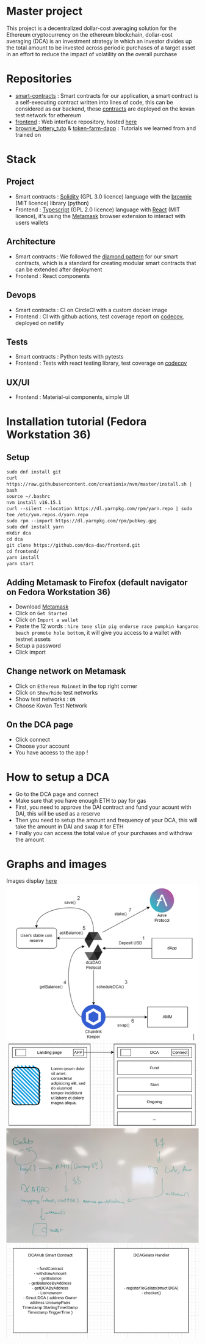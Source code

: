 # Master project
This project is a decentralized dollar-cost averaging solution for the Ethereum cryptocurrency on the ethereum blockchain, dollar-cost averaging (DCA) is an investment strategy in which an investor divides up the total amount to be invested across periodic purchases of a target asset in an effort to reduce the impact of volatility on the overall purchase

# Repositories
- [smart-contracts](https://github.com/dca-dao/smart-contracts) : Smart contracts for our application, a smart contract is a self-executing contract written into lines of code, this can be considered as our backend, these [contracts](https://louper-mark3labs-pro.vercel.app/?address=0x4e551ab784a1acDDE29eb4A5C4c6275d8fA4D52D&network=kovan) are deployed on the kovan test network for ethereum
- [frontend](https://github.com/dca-dao/frontend) : Web interface repository, hosted [here](https://dapp-dca.netlify.app/) 
- [brownie_lottery_tuto](https://github.com/dca-dao/brownie_lottery_tuto) & [token-farm-dapp](https://github.com/dca-dao/token-farm-dapp) : Tutorials we learned from and trained on

# Stack
## Project
- Smart contracts : [Solidity](https://github.com/ethereum/solidity) (GPL 3.0 licence) language with the [brownie](https://github.com/eth-brownie/brownie) (MIT licence) library (python)
- Frontend : [Typescript](https://github.com/microsoft/TypeScript) (GPL 2.0 licence) language with [React](https://github.com/facebook/react) (MIT licence), it's using the [Metamask](https://metamask.io/download/) browser extension to interact with users wallets
## Architecture
- Smart contracts : We followed the [diamond pattern](https://eips.ethereum.org/EIPS/eip-2535#simple-summary) for our smart contracts, which is a standard for creating modular smart contracts that can be extended after deployment
- Frontend : React components
## Devops
- Smart contracts : CI on CircleCI with a custom docker image
- Frontend : CI with github actions, test coverage report on [codecov](https://about.codecov.io/), deployed on netlify
## Tests
- Smart contracts : Python tests with pytests
- Frontend : Tests with react testing library, test coverage on [codecov](https://about.codecov.io/) 
## UX/UI
- Frontend : Material-ui components, simple UI

# Installation tutorial (Fedora Workstation 36)
## Setup
```console
sudo dnf install git
curl https://raw.githubusercontent.com/creationix/nvm/master/install.sh | bash 
source ~/.bashrc 
nvm install v16.15.1
curl --silent --location https://dl.yarnpkg.com/rpm/yarn.repo | sudo tee /etc/yum.repos.d/yarn.repo
sudo rpm --import https://dl.yarnpkg.com/rpm/pubkey.gpg
sudo dnf install yarn
mkdir dca
cd dca
git clone https://github.com/dca-dao/frontend.git
cd frontend/
yarn install
yarn start
```
## Adding Metamask to Firefox (default navigator on Fedora Workstation 36)
- Download [Metamask](https://addons.mozilla.org/fr/firefox/addon/ether-metamask/)
- Click on `Get Started`
- Click on `Import a wallet`
- Paste the 12 words : `hire tone slim pig endorse race pumpkin kangaroo beach promote hole bottom`, it will give you access to a wallet with testnet assets
- Setup a password
- Click import
## Change network on Metamask
- Click on `Ethereum Mainnet` in the top right corner
- Click on `Show/hide` test networks
- Show test networks : `ON`
- Choose Kovan Test Network
## On the DCA page
- Click connect
- Choose your account
- You have access to the app !

# How to setup a DCA
- Go to the DCA page and connect
- Make sure that you have enough ETH to pay for gas
- First, you need to approve the DAI contract and fund your acount with DAI, this will be used as a reserve
- Then you need to setup the amount and frequency of your DCA, this will take the amount in DAI and swap it for ETH
- Finally you can access the total value of your purchases and withdraw the amount

# Graphs and images
Images display [here](https://github.com/dca-dao/.github/blob/master/profile/README.md)  
![Diagram](./images/13-22-39.png)
![Diagram](./images/16-52-07.png)
![Diagram](./images/Schema_04_04.jpg)
![Diagram](./images/13-07-52.png)
